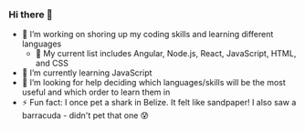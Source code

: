 ### Hi there 👋

- 🔭 I’m working on shoring up my coding skills and learning different languages
     - :muscle: My current list includes Angular, Node.js, React, JavaScript, HTML, and CSS
- 🌱 I’m currently learning JavaScript
- 🤔 I’m looking for help deciding which languages/skills will be the most useful and which order to learn them in
- ⚡ Fun fact: I once pet a shark in Belize. It felt like sandpaper! I also saw a barracuda - didn't pet that one :cold_sweat:

<!--
**Aaron-Kirby/Aaron-Kirby** is a ✨ _special_ ✨ repository because its `README.md` (this file) appears on your GitHub profile.

Here are some ideas to get you started:

- 👯 I’m looking to collaborate on ...
- 💬 Ask me about ...
- 📫 How to reach me: ...
- 😄 Pronouns: ...
-->
